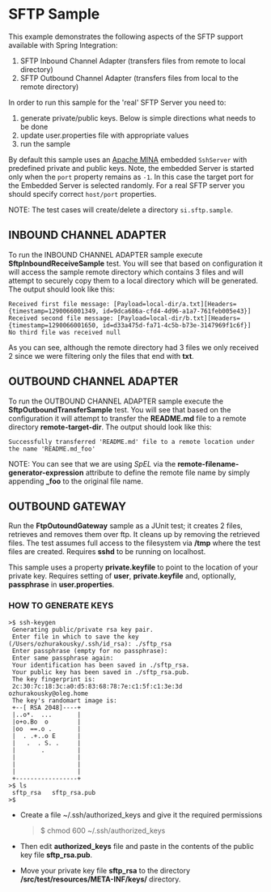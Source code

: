 SFTP Sample
===========

This example demonstrates the following aspects of the SFTP support available with Spring Integration:

1. SFTP Inbound Channel Adapter (transfers files from remote to local directory)
2. SFTP Outbound Channel Adapter (transfers files from local to the remote directory)

In order to run this sample for the 'real' SFTP Server you need to:

1. generate private/public keys. Below is simple directions what needs to be done
2. update user.properties file with appropriate values
3. run the sample

By default this sample uses an [Apache MINA](https://mina.apache.org/sshd-project) embedded `SshServer` with predefined 
private and public keys.
Note, the embedded Server is started only when the `port` property remains as `-1`. In this case the target port
for the Embedded Server is selected randomly. For a real SFTP server you should specify correct `host/port` properties.

NOTE: The test cases will create/delete a directory `si.sftp.sample`.
	
## INBOUND CHANNEL ADAPTER
	
To run the INBOUND CHANNEL ADAPTER sample execute **SftpInboundReceiveSample** test. You will see that based on configuration it will access the sample remote directory which contains 3 files and will attempt to securely copy them to a local directory which will be generated. The output should look like this:

	Received first file message: [Payload=local-dir/a.txt][Headers={timestamp=1290066001349, id=9dca686a-cfd4-4d96-a1a7-761feb005e43}]
	Received second file message: [Payload=local-dir/b.txt][Headers={timestamp=1290066001650, id=d33a475d-fa71-4c5b-b73e-3147969f1c6f}]
	No third file was received null

As you can see, although the remote directory had 3 files we only received 2 since we were filtering only the files that end with **txt**.

## OUTBOUND CHANNEL ADAPTER
	
To run the OUTBOUND CHANNEL ADAPTER sample execute the **SftpOutboundTransferSample** test. You will see that based on the configuration it will attempt to transfer the **README.md** file to a remote directory **remote-target-dir**. The output should look like this:

	Successfully transferred 'README.md' file to a remote location under the name 'README.md_foo'

NOTE: You can see that we are using *SpEL* via the **remote-filename-generator-expression** attribute to define the remote file name by simply appending **_foo** to the original file name.

## OUTBOUND GATEWAY

Run the **FtpOutoundGateway** sample as a JUnit test; it creates 2 files, retrieves and removes them over ftp. It cleans up by removing the retrieved files. The test assumes full access to the filesystem via **/tmp** where the test files are created. Requires **sshd** to be running on localhost.

This sample uses a property **private.keyfile** to point to the location of your private key. Requires setting of **user**, **private.keyfile** and, optionally, **passphrase** in **user.properties**.
	
### HOW TO GENERATE KEYS

	>$ ssh-keygen
	 Generating public/private rsa key pair.
	 Enter file in which to save the key (/Users/ozhurakousky/.ssh/id_rsa): ./sftp_rsa
	 Enter passphrase (empty for no passphrase): 
	 Enter same passphrase again: 
	 Your identification has been saved in ./sftp_rsa.
	 Your public key has been saved in ./sftp_rsa.pub.
	 The key fingerprint is:
	 2c:30:7c:18:3c:a0:d5:83:68:78:7e:c1:5f:c1:3e:3d ozhurakousky@oleg.home
	 The key's randomart image is:
	 +--[ RSA 2048]----+
	 |..o*.  ...       |
	 |o+o.Bo  o        |
	 |oo  ==.o .       |
	 |  . .+..o E      |
	 |   .  . S. .     |
	 |       .         |
	 |                 |
	 |                 |
	 |                 |
	 +-----------------+
	>$ ls
	 sftp_rsa	sftp_rsa.pub
	>$

* Create a file ~/.ssh/authorized_keys and give it the required permissions

	>$ chmod 600 ~/.ssh/authorized_keys

* Then edit **authorized_keys** file and paste in the contents of the public key file **sftp_rsa.pub**.
* Move your private key file **sftp_rsa** to the directory **/src/test/resources/META-INF/keys/** directory.

